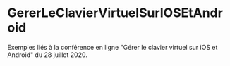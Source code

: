 # GererLeClavierVirtuelSurIOSEtAndroid
Exemples liés à la conférence en ligne "Gérer le clavier virtuel sur iOS et Android" du 28 juillet 2020.
